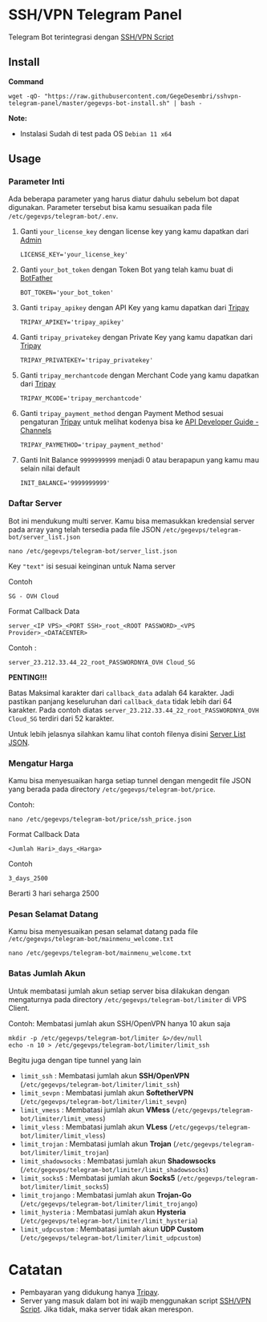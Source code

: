 # SSH/VPN Telegram Panel
Telegram Bot terintegrasi dengan [SSH/VPN Script](https://github.com/GegeDesembri/sshvpn-script)

## Install

**Command**

    wget -qO- "https://raw.githubusercontent.com/GegeDesembri/sshvpn-telegram-panel/master/gegevps-bot-install.sh" | bash -

**Note:**
- Instalasi Sudah di test pada OS `Debian 11 x64`

## **Usage**

### Parameter Inti

Ada beberapa parameter yang harus diatur dahulu sebelum bot dapat digunakan. Parameter tersebut bisa kamu sesuaikan pada file `/etc/gegevps/telegram-bot/.env`.

1. Ganti `your_license_key` dengan license key yang kamu dapatkan dari [Admin](https://t.me/GegeVPS)

    `LICENSE_KEY='your_license_key'`

2. Ganti `your_bot_token` dengan Token Bot yang telah kamu buat di [BotFather](https://t.me/BotFather)

    `BOT_TOKEN='your_bot_token'`

3. Ganti `tripay_apikey` dengan API Key yang kamu dapatkan dari [Tripay](https://tripay.co.id/)

    `TRIPAY_APIKEY='tripay_apikey'`

4. Ganti `tripay_privatekey` dengan Private Key yang kamu dapatkan dari [Tripay](https://tripay.co.id/)

    `TRIPAY_PRIVATEKEY='tripay_privatekey'`

5. Ganti `tripay_merchantcode` dengan Merchant Code yang kamu dapatkan dari [Tripay](https://tripay.co.id/)

    `TRIPAY_MCODE='tripay_merchantcode'`

6. Ganti `tripay_payment_method` dengan Payment Method sesuai pengaturan [Tripay](https://tripay.co.id/) untuk melihat kodenya bisa ke [API Developer Guide - Channels](https://tripay.co.id/developer?tab=channels#channels)

    `TRIPAY_PAYMETHOD='tripay_payment_method'`

6. Ganti Init Balance `9999999999` menjadi 0 atau berapapun yang kamu mau selain nilai default

    `INIT_BALANCE='9999999999'`

### Daftar Server

Bot ini mendukung multi server. Kamu bisa memasukkan kredensial server pada array yang telah tersedia pada file JSON `/etc/gegevps/telegram-bot/server_list.json`

    nano /etc/gegevps/telegram-bot/server_list.json

Key `"text"` isi sesuai keinginan untuk Nama server

Contoh

`SG - OVH Cloud`

Format Callback Data

    server_<IP VPS>_<PORT SSH>_root_<ROOT PASSWORD>_<VPS Provider>_<DATACENTER>

Contoh :

    server_23.212.33.44_22_root_PASSWORDNYA_OVH Cloud_SG

**PENTING!!!**

Batas Maksimal karakter dari `callback_data` adalah 64 karakter. Jadi pastikan panjang keseluruhan dari `callback_data` tidak lebih dari 64 karakter. Pada contoh diatas `server_23.212.33.44_22_root_PASSWORDNYA_OVH Cloud_SG` terdiri dari 52 karakter.
    

Untuk lebih jelasnya silahkan kamu lihat contoh filenya disini [Server List JSON](https://github.com/GegeDesembri/sshvpn-telegram-panel/blob/master/example/server_list.json).

### Mengatur Harga

Kamu bisa menyesuaikan harga setiap tunnel dengan mengedit file JSON yang berada pada directory `/etc/gegevps/telegram-bot/price`.

Contoh:

    nano /etc/gegevps/telegram-bot/price/ssh_price.json

Format Callback Data

    <Jumlah Hari>_days_<Harga>

Contoh 

    3_days_2500

Berarti 3 hari seharga 2500

### Pesan Selamat Datang

Kamu bisa menyesuaikan pesan selamat datang pada file `/etc/gegevps/telegram-bot/mainmenu_welcome.txt`

    nano /etc/gegevps/telegram-bot/mainmenu_welcome.txt

### Batas Jumlah Akun

Untuk membatasi jumlah akun setiap server bisa dilakukan dengan mengaturnya pada directory `/etc/gegevps/telegram-bot/limiter` di VPS Client.

Contoh: Membatasi jumlah akun SSH/OpenVPN hanya 10 akun saja

    mkdir -p /etc/gegevps/telegram-bot/limiter &>/dev/null
    echo -n 10 > /etc/gegevps/telegram-bot/limiter/limit_ssh

Begitu juga dengan tipe tunnel yang lain
- `limit_ssh` : Membatasi jumlah akun **SSH/OpenVPN** (`/etc/gegevps/telegram-bot/limiter/limit_ssh`)
- `limit_sevpn` : Membatasi jumlah akun **SoftetherVPN** (`/etc/gegevps/telegram-bot/limiter/limit_sevpn`)
- `limit_vmess` : Membatasi jumlah akun **VMess** (`/etc/gegevps/telegram-bot/limiter/limit_vmess`)
- `limit_vless` : Membatasi jumlah akun **VLess** (`/etc/gegevps/telegram-bot/limiter/limit_vless`)
- `limit_trojan` : Membatasi jumlah akun **Trojan** (`/etc/gegevps/telegram-bot/limiter/limit_trojan`)
- `limit_shadowsocks` : Membatasi jumlah akun **Shadowsocks** (`/etc/gegevps/telegram-bot/limiter/limit_shadowsocks`)
- `limit_socks5` : Membatasi jumlah akun **Socks5** (`/etc/gegevps/telegram-bot/limiter/limit_socks5`)
- `limit_trojango` : Membatasi jumlah akun **Trojan-Go** (`/etc/gegevps/telegram-bot/limiter/limit_trojango`)
- `limit_hysteria` : Membatasi jumlah akun **Hysteria** (`/etc/gegevps/telegram-bot/limiter/limit_hysteria`)
- `limit_udpcustom` : Membatasi jumlah akun **UDP Custom** (`/etc/gegevps/telegram-bot/limiter/limit_udpcustom`)

# Catatan

- Pembayaran yang didukung hanya [Tripay](https://tripay.co.id/).
- Server yang masuk dalam bot ini wajib menggunakan script [SSH/VPN Script](https://github.com/GegeDesembri/sshvpn-script). Jika tidak, maka server tidak akan merespon.
